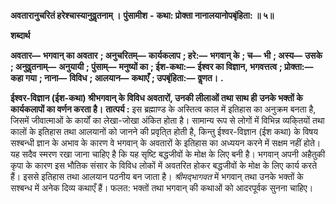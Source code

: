  **अवतारानुचरितं हरेश्चास्यानुवॢतनाम् ।** **पुंसामीश** **-** **कथा: प्रोक्ता नानालयानोपबृंहिता: ॥ ५॥** 

**शब्दार्थ** 

**अवतार—** **भगवान् का अवतार** **; अनुचरितम्—** **कार्यकलाप** **; हरे:—** **भगवान् के** **; च—** **भी** **; अस्य—** **उसके** **; अनुवॢतनाम्—** **अनुयायी** **; पुंसाम्—** **मनुष्यों का** **; ईश-कथा:—** **ईश्वर का विज्ञान, भगवत्तत्व** **; प्रोक्ता:—** **कहा गया** **; नाना—** **विविध** **; आलयान—** **कथाएँ** **; उपबृंहिता:—** **वॢणत।** **.** 

**ईश्वर-विज्ञान (ईश-कथा) श्रीभगवान् के विविध अवतारों, उनकी लीलाओं तथा साथ ही** **उनके भक्तों के कार्यकलापों का वर्णन करता है।** **तात्पर्य :** इस ब्रह्माण्ड के अस्तित्व काल में इतिहास का अनुक्रम बनता है, जिसमें जीवात्माओं के कार्यों का लेखा-जोखा अंकित होता है। सामान्य रूप से लोगों में विभिन्न व्यकि्तयों तथा कालों के इतिहास तथा आलयानों को जानने की प्रवृति्त होती है, किन्तु ईश्वर-विज्ञान (ईश कथा) के विषय सश्बन्धी ज्ञान के अभाव के कारण वे भगवान् के अवतारों के इतिहास का अध्ययन करने में सक्षम नहीं होते। यह सदैव स्मरण रखा जाना चाहिए है कि यह सृष्टि बद्धजीवों के मोक्ष के लिए बनी है। भगवान् अपनी अहैतुकी कृपा के कारण इस भौतिक संसार के विविध लोकों में अवतरित होकर बद्धजीवों के मोक्ष के लिए कार्य करते हैं। इससे इतिहास तथा आलयान पठनीय बन जाता है। *श्रीमद्भागवत* में भगवान् तथा उनके भक्तों के सश्बन्ध में अनेक दिव्य कथाएँ हैं। फलत: भक्तों तथा भगवान् की कथाओं को आदरपूर्वक सुनना चाहिए। 